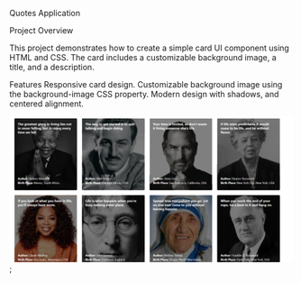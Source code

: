 Quotes Application

Project Overview

This project demonstrates how to create a simple card UI component using HTML and CSS. The card includes a customizable background image, a title, and a description.

Features
Responsive card design.
Customizable background image using the background-image CSS property.
Modern design with shadows,  and centered alignment.

![Quotes Application](./quote.png);